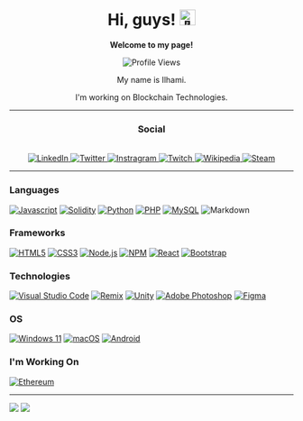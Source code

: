 <h1 align="center">Hi, guys! <img src="https://github.com/wervlad/wervlad/assets/24524555/766d336d-b87d-44ba-807c-c51de2bc6b4d" width="28px" alt="👋"/></h1>
<div align="center">
    <p><strong>Welcome to my page!</strong></p>
    <img src="https://komarev.com/ghpvc/?username=ilhamitugral&color=green" alt="Profile Views"/>
    <p>My name is Ilhami.</p>
    <p>I'm working on Blockchain Technologies.</p>
    <hr>
    <h3 align="center">Social</h3>
    <br>
    <a href="https://www.linkedin.com/in/ilhamitugral">
        <img src="https://img.shields.io/badge/linkedin-%230077B5.svg?style=for-the-badge&logo=linkedin&logoColor=white" alt="LinkedIn"/>
    </a>
    <a href="https://twitter.com/ilhamitugral">
        <img src="https://img.shields.io/badge/Twitter-%231DA1F2.svg?style=for-the-badge&logo=Twitter&logoColor=white" alt="Twitter"/>
    </a>
    <a href="https://instagram.com/ilhamitugral">
        <img src="https://img.shields.io/badge/Instagram-%23E4405F.svg?style=for-the-badge&logo=Instagram&logoColor=white" alt="Instragram"/>
    </a>
    <a href="https://www.twitch.tv/ilhamitugral">
        <img src="https://img.shields.io/badge/Twitch-%239146FF.svg?style=for-the-badge&logo=Twitch&logoColor=white" alt="Twitch"/>
    </a>
    <a href="https://tr.wikipedia.org/wiki/Kullan%C4%B1c%C4%B1:Ilhamitugral">
        <img src="https://img.shields.io/badge/Wikipedia-%23000000.svg?style=for-the-badge&logo=wikipedia&logoColor=white" alt="Wikipedia"/>
    </a>
    <a href="https://steamcommunity.com/id/ilhamitugral/">
        <img src="https://img.shields.io/badge/steam-%23000000.svg?style=for-the-badge&logo=steam&logoColor=white" alt="Steam"/>
    </a>
    <br>
</div>

<hr>

### Languages
[![Javascript](https://img.shields.io/badge/javascript-%23323330.svg?style=for-the-badge&logo=javascript&logoColor=%23F7DF1E)]()
[![Solidity](https://img.shields.io/badge/Solidity-%23363636.svg?style=for-the-badge&logo=solidity&logoColor=white)]()
[![Python](https://img.shields.io/badge/python-3670A0?style=for-the-badge&logo=python&logoColor=ffdd54)]()
[![PHP](https://img.shields.io/badge/php-%23777BB4.svg?style=for-the-badge&logo=php&logoColor=white)]()
[![MySQL](https://img.shields.io/badge/mysql-%2300f.svg?style=for-the-badge&logo=mysql&logoColor=white)]()
![Markdown](https://img.shields.io/badge/markdown-%23000000.svg?style=for-the-badge&logo=markdown&logoColor=white)

### Frameworks
[![HTML5](https://img.shields.io/badge/html5-%23E34F26.svg?style=for-the-badge&logo=html5&logoColor=white)]()
[![CSS3](https://img.shields.io/badge/css3-%231572B6.svg?style=for-the-badge&logo=css3&logoColor=white)]()
[![Node.js](https://img.shields.io/badge/node.js-6DA55F?style=for-the-badge&logo=node.js&logoColor=white)]()
[![NPM](https://img.shields.io/badge/NPM-%23CB3837.svg?style=for-the-badge&logo=npm&logoColor=white)]()
[![React](https://img.shields.io/badge/react-%2320232a.svg?style=for-the-badge&logo=react&logoColor=%2361DAFB)]()
[![Bootstrap](https://img.shields.io/badge/bootstrap-%23563D7C.svg?style=for-the-badge&logo=bootstrap&logoColor=white)]()

### Technologies
[![Visual Studio Code](https://img.shields.io/badge/Visual%20Studio%20Code-0078d7.svg?style=for-the-badge&logo=visual-studio-code&logoColor=white)]()
[![Remix](https://img.shields.io/badge/remix-%23000.svg?style=for-the-badge&logo=remix&logoColor=white)]()
[![Unity](https://img.shields.io/badge/unity-%23000000.svg?style=for-the-badge&logo=unity&logoColor=white)]()
[![Adobe Photoshop](https://img.shields.io/badge/adobe%20photoshop-%2331A8FF.svg?style=for-the-badge&logo=adobe%20photoshop&logoColor=white)]()
[![Figma](https://img.shields.io/badge/figma-%23F24E1E.svg?style=for-the-badge&logo=figma&logoColor=white)]()

### OS
[![Windows 11](https://img.shields.io/badge/Windows%2011-%230079d5.svg?style=for-the-badge&logo=Windows%2011&logoColor=white)]()
[![macOS](https://img.shields.io/badge/mac%20os-000000?style=for-the-badge&logo=macos&logoColor=F0F0F0)]()
[![Android](https://img.shields.io/badge/Android-3DDC84?style=for-the-badge&logo=android&logoColor=white)]()

### I'm Working On
[![Ethereum](https://img.shields.io/badge/Ethereum-3C3C3D?style=for-the-badge&logo=Ethereum&logoColor=white)]()

<hr>

<div>
    <img align="top" src="https://github-profile-summary-cards.vercel.app/api/cards/stats?username=wervlad&theme=transparent" />
    <img align="top" src="https://github-profile-summary-cards.vercel.app/api/cards/repos-per-language?username=ilhamitugral&theme=transparent"/>
</div>
